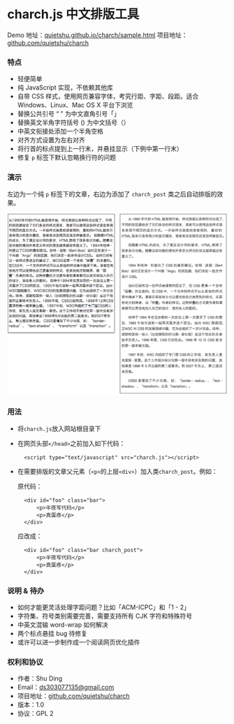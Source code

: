 charch.js 中文排版工具
======

Demo 地址：[quietshu.github.io/charch/sample.html](http://quietshu.github.io/charch/sample.html)
项目地址：[github.com/quietshu/charch](github.com/quietshu/charch)

### 特点

- 轻便简单
- 纯 JavaScript 实现，不依赖其他库
- 自带 CSS 样式，使用网页兼容字体，考究行距、字距、段距。适合 Windows、Linux、Mac OS X 平台下浏览
- 替换公共引号 “ ” 为中文直角引号「」
- 替换英文半角字符括号 () 为中文括号（）
- 中英文衔接处添加一个半角空格
- 对齐方式设置为左右对齐
- 将行首的标点提到上一行末，并悬挂显示（下例中第一行末）
- 修复 `p` 标签下默认忽略换行符的问题

### 演示

左边为一个纯 `p` 标签下的文章，右边为添加了 `charch_post` 类之后自动排版的效果。

<img src="demo.png">

### 用法

- 将`charch.js`放入网站根目录下

- 在网页头部`</head>`之前加入如下代码：

		<script type="text/javascript" src="charch.js"></script>
  
- 在需要排版的文章父元素（`<p>`的上层`<div>`）加入类`charch_post`。例如：

	原代码：

		<div id="foo" class="bar">
			<p>半夜写代码</p>
			<p>真蛋疼</p>
		</div>

	应改成：

		<div id="foo" class="bar charch_post">
			<p>半夜写代码</p>
			<p>真蛋疼</p>
		</div>
  
  
### 说明 & 待办

- 如何才能更灵活处理字距问题？比如「ACM-ICPC」和「1 - 2」
- 字符集、符号类别需要完善，需要支持所有 CJK 字符和特殊符号
- 中英文混输 word-wrap 如何解决
- 两个标点悬挂 bug 待修复
- 或许可以进一步制作成一个阅读网页优化插件

### 权利和协议

- 作者：Shu Ding
- Email：[ds303077135@gmail.com](mailto:ds303077135@gmail.com)
- 项目地址：[github.com/quietshu/charch](github.com/quietshu/charch)
- 版本：1.0
- 协议：GPL 2
